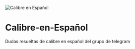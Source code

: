 ![Calibre en Español]([calibre-en-español.png](https://github.com/Dunhill69/Calibre-en-Espa-ol/blob/main/calibre%20en%20espa%C3%B1ol.png))




# Calibre-en-Español
Dudas resueltas de calibre en español del grupo de telegram
